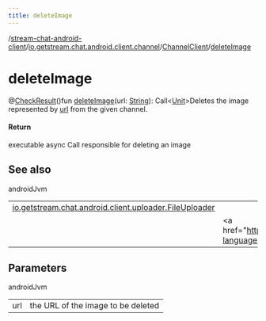 ```yaml
---
title: deleteImage
---
```

/[stream-chat-android-client](../../index.md)/[io.getstream.chat.android.client.channel](../index.md)/[ChannelClient](index.md)/[deleteImage](deleteImage.md)  
  
  
  
# deleteImage  
@[CheckResult](https://developer.android.com/reference/kotlin/androidx/annotation/CheckResult.html)()fun [deleteImage](deleteImage.md)(url: [String](https://kotlinlang.org/api/latest/jvm/stdlib/kotlin/-string/index.html)): Call&lt;[Unit](https://kotlinlang.org/api/latest/jvm/stdlib/kotlin/-unit/index.html)&gt;Deletes the image represented by [url](deleteImage.md) from the given channel.  
  
#### Return  
executable async Call responsible for deleting an image  
  
## See also  
  
androidJvm  
  
| | |
|---|---|
| <a name="io.getstream.chat.android.client.channel/ChannelClient/deleteImage/#kotlin.String/PointingToDeclaration/"></a>[io.getstream.chat.android.client.uploader.FileUploader](../../io.getstream.chat.android.client.uploader/FileUploader/index.md)| <a name="io.getstream.chat.android.client.channel/ChannelClient/deleteImage/#kotlin.String/PointingToDeclaration/"></a>|
| <a name="io.getstream.chat.android.client.channel/ChannelClient/deleteImage/#kotlin.String/PointingToDeclaration/"></a>| <a name="io.getstream.chat.android.client.channel/ChannelClient/deleteImage/#kotlin.String/PointingToDeclaration/"></a>&lt;a href="https://getstream.io/chat/docs/android/file_uploads/?language=kotlin"&gt;File Uploads&lt;/a&gt;|
  
  
  
## Parameters  
  
androidJvm  
  
| | |
|---|---|
| <a name="io.getstream.chat.android.client.channel/ChannelClient/deleteImage/#kotlin.String/PointingToDeclaration/"></a>url| <a name="io.getstream.chat.android.client.channel/ChannelClient/deleteImage/#kotlin.String/PointingToDeclaration/"></a>the URL of the image to be deleted|
  

